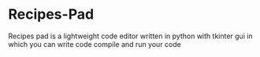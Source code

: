 # Recipes-Pad
Recipes pad is a lightweight code editor written in python with tkinter gui in which you can write code compile and run  your code 

